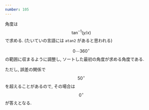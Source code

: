 ```yaml
---
number: 105
---
```

角度は $$ \tan^{-1}(y/x) $$ で求める. (たいていの言語には `atan2` があると思われる)

$$ 0 \cdots 360^\circ $$ の範囲に収まるように調整し, ソートした最初の角度が求める角度である.

ただし, 誤差の関係で $$ 50^\circ $$ を超えることがあるので, その場合は $$ 0^\circ $$ が答えとなる.
